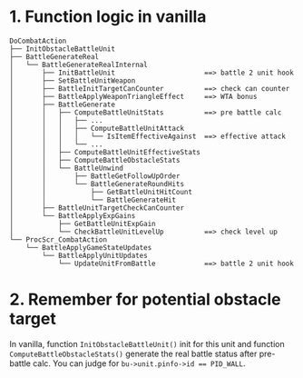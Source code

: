 # 1. Function logic in vanilla
```
DoCombatAction
├── InitObstacleBattleUnit
├── BattleGenerateReal
│   └── BattleGenerateRealInternal
│       ├── InitBattleUnit                      ==> battle 2 unit hook
│       ├── SetBattleUnitWeapon
│       ├── BattleInitTargetCanCounter          ==> check can counter
│       ├── BattleApplyWeaponTriangleEffect     ==> WTA bonus
│       ├── BattleGenerate
│       │   ├── ComputeBattleUnitStats          ==> pre battle calc
│       │   │   ├── ...
│       │   │   ├── ComputeBattleUnitAttack
│       │   │   │   └── IsItemEffectiveAgainst  ==> effective attack
│       │   │   └── ...
│       │   ├── ComputeBattleUnitEffectiveStats
│       │   ├── ComputeBattleObstacleStats
│       │   └── BattleUnwind
│       │       ├── BattleGetFollowUpOrder
│       │       └── BattleGenerateRoundHits
│       │           ├── GetBattleUnitHitCount
│       │           └── BattleGenerateHit
│       ├── BattleUnitTargetCheckCanCounter
│       └── BattleApplyExpGains
│           ├── GetBattleUnitExpGain
│           └── CheckBattleUnitLevelUp          ==> check level up
└── ProcScr_CombatAction
    └── BattleApplyGameStateUpdates
        └── BattleApplyUnitUpdates
            └── UpdateUnitFromBattle            ==> battle 2 unit hook
```

# 2. Remember for potential obstacle target
In vanilla, function `InitObstacleBattleUnit()` init for this unit and function `ComputeBattleObstacleStats()` generate the real battle status after pre-battle calc.
You can judge for `bu->unit.pinfo->id == PID_WALL`.
